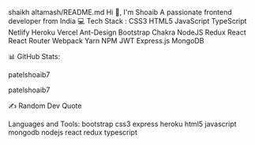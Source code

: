 shaikh altamash/README.md
Hi 👋, I'm Shoaib
A passionate frontend developer from India
💻 Tech Stack :
CSS3 HTML5 JavaScript TypeScript Netlify Heroku Vercel Ant-Design Bootstrap Chakra NodeJS Redux React React Router Webpack Yarn NPM JWT Express.js MongoDB

📊 GitHub Stats:
 
patelshoaib7

patelshoaib7


✍️ Random Dev Quote


Languages and Tools:
bootstrap css3 express heroku html5 javascript mongodb nodejs react redux typescript
